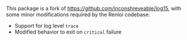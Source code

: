 This package is a fork of https://github.com/inconshreveable/log15, with some
minor modifications required by the Renloi codebase:

 * Support for log level `trace`
 * Modified behavior to exit on `critical` failure
